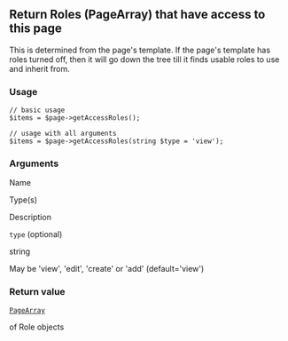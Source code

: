 Return Roles (PageArray) that have access to this page
------------------------------------------------------

This is determined from the page's template. If the page's template has roles turned off, then it will go down the tree till it finds usable roles to use and inherit from.

### Usage

    // basic usage
    $items = $page->getAccessRoles();
    
    // usage with all arguments
    $items = $page->getAccessRoles(string $type = 'view');

### Arguments

Name

Type(s)

Description

`type` (optional)

string

May be 'view', 'edit', 'create' or 'add' (default='view')

### Return value

[`PageArray`](/api/ref/page-array/)

of Role objects

